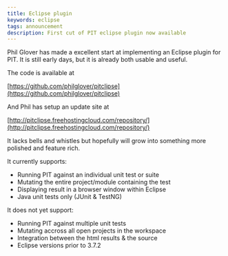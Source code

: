 ```yaml
---
title: Eclipse plugin 
keywords: eclipse
tags: announcement
description: First cut of PIT eclipse plugin now available
---
```


Phil Glover has made a excellent start at implementing an Eclipse plugin for PIT. It is still early days, but it is already both usable and useful.
<!-- more --> 

The code is available at

[https://github.com/philglover/pitclipse](https://github.com/philglover/pitclipse)

And Phil has setup an update site at

[http://pitclipse.freehostingcloud.com/repository/](http://pitclipse.freehostingcloud.com/repository/) 

It lacks bells and whistles but hopefully will grow into something more polished and feature rich.

It currently supports:

* Running PIT against an individual unit test or suite
* Mutating the entire project/module containing the test
* Displaying result in a browser window within Eclipse
* Java unit tests only (JUnit & TestNG)

It does not yet support:

* Running PIT against multiple unit tests
* Mutating accross all open projects in the workspace
* Integration between the html results & the source
* Eclipse versions prior to 3.7.2 

 
